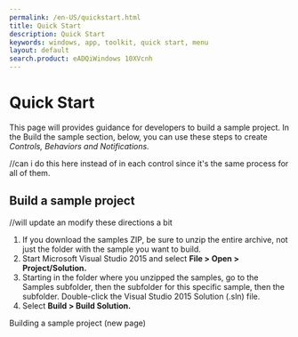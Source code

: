 ```yaml
---
permalink: /en-US/quickstart.html
title: Quick Start
description: Quick Start
keywords: windows, app, toolkit, quick start, menu
layout: default
search.product: eADQiWindows 10XVcnh
---
```

# Quick Start
This page will provides guidance for developers to build a sample project. In the Build the sample section, below, you can use these steps to create *Controls, Behaviors and Notifications.* 

//can i do this here instead of in each control since it's the same process for all of them. 

## Build a sample project 
//will update an modify these directions a bit

1. If you download the samples ZIP, be sure to unzip the entire archive, not just the folder with the sample you want to build. 
2. Start Microsoft Visual Studio 2015 and select **File > Open > Project/Solution.**
3. Starting in the folder where you unzipped the samples, go to the Samples subfolder, then the subfolder for this specific sample, then the subfolder.  Double-click the Visual Studio 2015 Solution (.sln) file.
4. Select **Build > Build Solution.**


Building a sample project (new page)
